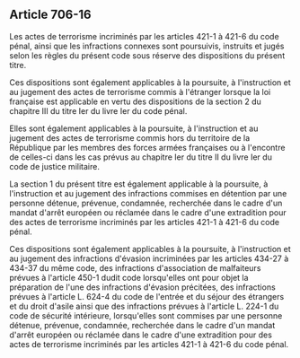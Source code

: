 Article 706-16
----
Les actes de terrorisme incriminés par les articles 421-1 à 421-6 du code pénal,
ainsi que les infractions connexes sont poursuivis, instruits et jugés selon les
règles du présent code sous réserve des dispositions du présent titre.

Ces dispositions sont également applicables à la poursuite, à l'instruction et
au jugement des actes de terrorisme commis à l'étranger lorsque la loi française
est applicable en vertu des dispositions de la section 2 du chapitre III du
titre Ier du livre Ier du code pénal.

Elles sont également applicables à la poursuite, à l'instruction et au jugement
des actes de terrorisme commis hors du territoire de la République par les
membres des forces armées françaises ou à l'encontre de celles-ci dans les cas
prévus au chapitre Ier du titre II du livre Ier du code de justice militaire.

La section 1 du présent titre est également applicable à la poursuite, à
l'instruction et au jugement des infractions commises en détention par une
personne détenue, prévenue, condamnée, recherchée dans le cadre d'un mandat
d'arrêt européen ou réclamée dans le cadre d'une extradition pour des actes de
terrorisme incriminés par les articles 421-1 à 421-6 du code pénal.

Ces dispositions sont également applicables à la poursuite, à l'instruction et
au jugement des infractions d'évasion incriminées par les articles 434-27 à
434-37 du même code, des infractions d'association de malfaiteurs prévues à
l'article 450-1 dudit code lorsqu'elles ont pour objet la préparation de l'une
des infractions d'évasion précitées, des infractions prévues à l'article L.
624-4 du code de l'entrée et du séjour des étrangers et du droit d'asile ainsi
que des infractions prévues à l'article L. 224-1 du code de sécurité intérieure,
lorsqu'elles sont commises par une personne détenue, prévenue, condamnée,
recherchée dans le cadre d'un mandat d'arrêt européen ou réclamée dans le cadre
d'une extradition pour des actes de terrorisme incriminés par les articles 421-1
à 421-6 du code pénal.
